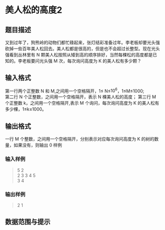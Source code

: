 # 美人松的高度2
## 题目描述
又到过年了，狗熊岭的动物们都忙碌起来，张灯结彩准备过年。李老板却要光头强砍掉一些百年美人松回去。美人松都是很高的，但是也不会超过长整型。现在光头强看到丛林里有 N 颗美人松按照从矮到高的顺序排好，当然每棵松的高度都是已知的。李老板要问光头强 M 次，每次询问高度为 K 的美人松有多少颗？
## 输入格式
第一行两个正整数 N 和 M,之间用一个空格隔开，1≤ N≤$10^6$，1≤M≤1000;  
第二行 N 个正整数，之间用一个空格隔开，表示 N 棵美人松的高度；
第三行 M 个正整数 k，之间用一个空格隔开,表示 M 个询问，每次询问高度为 K 的美人松有多少棵，1≤k≤1000。
## 输出格式
一行 M 个整数，之间用一个空格隔开，分别表示对应每次询问高度为 K 的树的数量，如果没有，则输出 0
样例
### 输入样例  
> 5 2  
2 3 3 4 5   
3 4 

### 输出样例  
> 2 1
## 数据范围与提示
